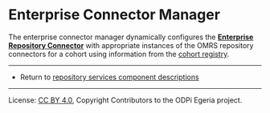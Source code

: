 <!-- SPDX-License-Identifier: CC-BY-4.0 -->
<!-- Copyright Contributors to the ODPi Egeria project. -->

# Enterprise Connector Manager

The enterprise connector manager dynamically configures
the **[Enterprise Repository Connector](enterprise-repository-connector.md)**
with appropriate instances of the OMRS repository connectors for a cohort
using information from the [cohort registry](cohort-registry.md).



----
* Return to [repository services component descriptions](.)

----
License: [CC BY 4.0](https://creativecommons.org/licenses/by/4.0/),
Copyright Contributors to the ODPi Egeria project.